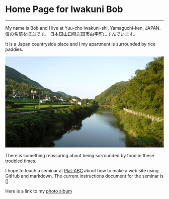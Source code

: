 # Home Page for Iwakuni Bob
---
My name is Bob and I live at Yuu-cho Iwakuni-shi, Yamaguchi-ken, JAPAN.  
僕の名前をぼぶです。
日本国山口県岩国市由宇町にすんでいます。

It is a Japan countryside place and I my apartment is surrounded by rice paddies. 

![back view](6-YuuUpperRoad.JPG)

There is something reassuring about being surrounded by food in these troubled times.

I hope to teach a seminar at [Plat-ABC](https://plat-abc.jp/) about how to make a web site using GitHub and markdown.
The current instructions document for the seminar is []

Here is a link to my [photo album](https://iwakunibob.github.io/photos/) 
